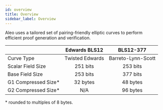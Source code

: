 ```yaml
---
id: overview
title: Overview
sidebar_label: Overview
---
```


<!----------------------------------------------------------------------------->
<!-------------------- THIS MARKDOWN FILE IS AUTOGENERATED -------------------->
<!----------------------------------------------------------------------------->

Aleo uses a tailored set of pairing-friendly elliptic curves to perform efficient proof generation and verification.

|                     |  Edwards BLS12  |     BLS12-377      |  
|:------------------- |:---------------:|:------------------:|
| Curve Type          | Twisted Edwards | Barreto-Lynn-Scott |
| Scalar Field Size   |    251 bits     |      253 bits      |
| Base Field Size     |    253 bits     |      377 bits      |
| G1 Compressed Size* |    32 bytes     |      48 bytes      |
| G2 Compressed Size* |       N/A       |      96 bytes      |

\* rounded to multiples of 8 bytes.
